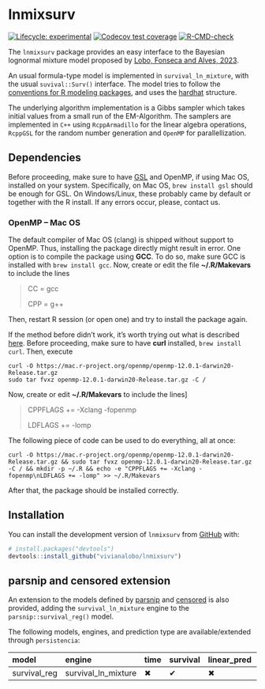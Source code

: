 
<!-- README.md is generated from README.Rmd. Please edit that file -->

# lnmixsurv

<!-- badges: start -->

[![Lifecycle:
experimental](https://img.shields.io/badge/lifecycle-experimental-orange.svg)](https://lifecycle.r-lib.org/articles/stages.html#experimental)
[![Codecov test
coverage](https://codecov.io/gh/vitorcapdeville/persistencia/branch/master/graph/badge.svg)](https://app.codecov.io/gh/vitorcapdeville/persistencia?branch=master)
[![R-CMD-check](https://github.com/vivianalobo/lnmixsurv/actions/workflows/R-CMD-check.yaml/badge.svg)](https://github.com/vivianalobo/lnmixsurv/actions/workflows/R-CMD-check.yaml)
<!-- badges: end -->

The `lnmixsurv` package provides an easy interface to the Bayesian
lognormal mixture model proposed by [Lobo, Fonseca and Alves,
2023](https://www.cambridge.org/core/journals/annals-of-actuarial-science/article/abs/lapse-risk-modeling-in-insurance-a-bayesian-mixture-approach/EDA511D313959D9A4040C51289A29B4A).

An usual formula-type model is implemented in `survival_ln_mixture`,
with the usual `suvival::Surv()` interface. The model tries to follow
the [conventions for R modeling
packages](https://tidymodels.github.io/model-implementation-principles/),
and uses the [hardhat](https://hardhat.tidymodels.org/) structure.

The underlying algorithm implementation is a Gibbs sampler which takes
initial values from a small run of the EM-Algorithm. The samplers are
implemented in `C++` using `RcppArmadillo` for the linear algebra
operations, `RcppGSL` for the random number generation and `OpenMP` for
parallellization.

## Dependencies

Before proceeding, make sure to have
[GSL](https://www.gnu.org/software/gsl/) and OpenMP, if using Mac OS,
installed on your system. Specifically, on Mac OS, `brew install gsl`
should be enough for GSL. On Windows/Linux, these probably came by
default or together with the R install. If any errors occur, please,
contact us.

### OpenMP – Mac OS

The default compiler of Mac OS (clang) is shipped without support to
OpenMP. Thus, installing the package directly might result in error. One
option is to compile the package using **GCC**. To do so, make sure GCC
is installed with `brew install gcc`. Now, create or edit the file
**\~/.R/Makevars** to include the lines

> CC = gcc
>
> CPP = g++

Then, restart R session (or open one) and try to install the package
again.

If the method before didn’t work, it’s worth trying out what is
described [here](https://mac.r-project.org/openmp/). Before proceeding,
make sure to have **curl** installed, `brew install curl`. Then, execute

    curl -O https://mac.r-project.org/openmp/openmp-12.0.1-darwin20-Release.tar.gz
    sudo tar fvxz openmp-12.0.1-darwin20-Release.tar.gz -C /

Now, create or edit **\~/.R/Makevars** to include the lines\]

> CPPFLAGS += -Xclang -fopenmp
>
> LDFLAGS += -lomp

The following piece of code can be used to do everything, all at once:

    curl -O https://mac.r-project.org/openmp/openmp-12.0.1-darwin20-Release.tar.gz && sudo tar fvxz openmp-12.0.1-darwin20-Release.tar.gz -C / && mkdir -p ~/.R && echo -e "CPPFLAGS += -Xclang -fopenmp\nLDFLAGS += -lomp" >> ~/.R/Makevars

After that, the package should be installed correctly.

## Installation

You can install the development version of `lnmixsurv` from
[GitHub](https://github.com/) with:

``` r
# install.packages("devtools")
devtools::install_github("vivianalobo/lnmixsurv")
```

## parsnip and censored extension

An extension to the models defined by
[parsnip](https://parsnip.tidymodels.org/index.html) and
[censored](https://censored.tidymodels.org/articles/examples.html) is
also provided, adding the `survival_ln_mixture` engine to the
`parsnip::survival_reg()` model.

The following models, engines, and prediction type are
available/extended through `persistencia`:

| model        | engine              | time | survival | linear_pred | raw | quantile | hazard |
|:-------------|:--------------------|:-----|:---------|:------------|:----|:---------|:-------|
| survival_reg | survival_ln_mixture | ✖    | ✔        | ✖           | ✖   | ✖        | ✔      |
